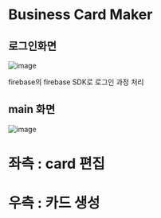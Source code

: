 # Business Card Maker

## 로그인화면
![image](https://user-images.githubusercontent.com/29043322/114352718-26ef6900-9ba7-11eb-91c7-03cf09d34e93.png)

firebase의 firebase SDK로 로그인 과정 처리

## main 화면
![image](https://user-images.githubusercontent.com/29043322/114346493-872ddd00-9b9e-11eb-9b52-6d02554b21a1.png)
# 좌측 : card 편집
# 우측 : 카드 생성
